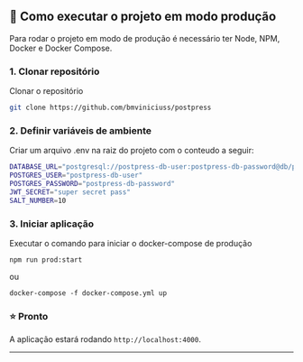 ## :rocket: Como executar o projeto em modo **produção**
Para rodar o projeto em modo de produção é necessário ter Node, NPM, Docker e Docker Compose.

### 1. Clonar repositório
Clonar o repositório

```bash
git clone https://github.com/bmviniciuss/postpress
```

### 2. Definir variáveis de ambiente
Criar um arquivo .env na raiz do projeto com o conteudo a seguir:
```bash
DATABASE_URL="postgresql://postpress-db-user:postpress-db-password@db/postpress?schema=public"
POSTGRES_USER="postpress-db-user"
POSTGRES_PASSWORD="postpress-db-password"
JWT_SECRET="super secret pass"
SALT_NUMBER=10
```

### 3. Iniciar aplicação
Executar o comando para iniciar o docker-compose de produção
```
npm run prod:start
```

ou

```
docker-compose -f docker-compose.yml up
```

### :star: Pronto
   
A aplicação estará rodando `http://localhost:4000`.

---
